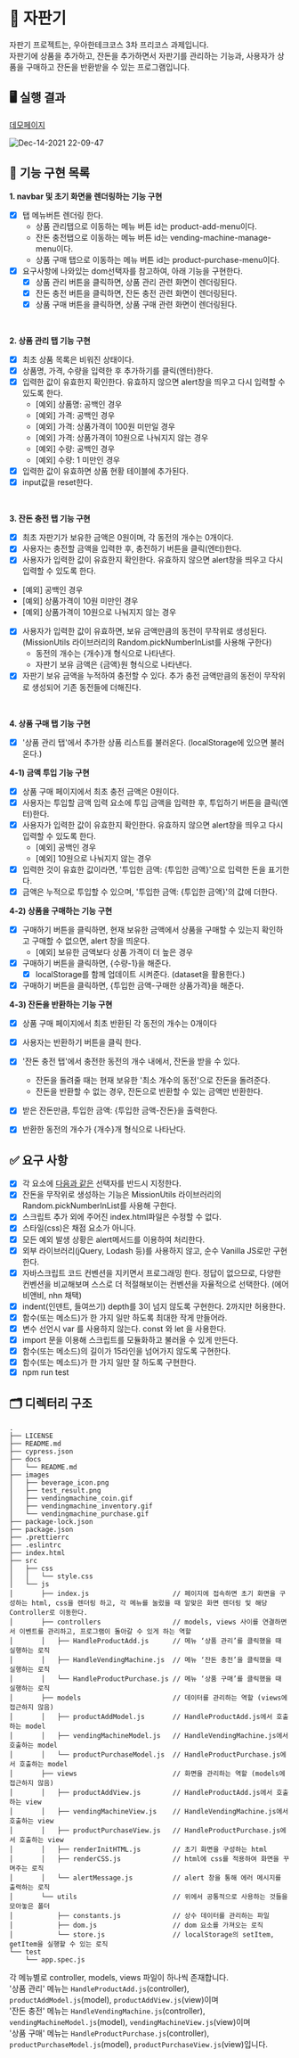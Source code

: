 # 🥤 자판기
자판기 프로젝트는, 우아한테크코스 3차 프리코스 과제입니다. 
<br>자판기에 상품을 추가하고, 잔돈을 추가하면서 자판기를 관리하는 기능과, 사용자가 상품을 구매하고 잔돈을 반환받을 수 있는 프로그램입니다. 

## 🖥 실행 결과
[데모페이지](https://rladpwl0512.github.io/javascript-vendingmachine-precourse/)

![Dec-14-2021 22-09-47](https://user-images.githubusercontent.com/52344833/146004584-946e5f88-ac77-4118-b891-ffa5f074dad2.gif)

## 🎯 기능 구현 목록  
**1. navbar 및 초기 화면을 렌더링하는 기능 구현**
- [x] 탭 메뉴버튼 렌더링 한다.  
  - 상품 관리탭으로 이동하는 메뉴 버튼 id는 product-add-menu이다.
  - 잔돈 충전탭으로 이동하는 메뉴 버튼 id는 vending-machine-manage-menu이다.
  - 상품 구매 탭으로 이동하는 메뉴 버튼 id는 product-purchase-menu이다.
- [x] 요구사항에 나와있는 dom선택자를 참고하여, 아래 기능을 구현한다. 
  - [x] 상품 관리 버튼을 클릭하면, 상품 관리 관련 화면이 렌더링된다. 
  - [x] 잔돈 충전 버튼을 클릭하면, 잔돈 충전 관련 화면이 렌더링된다. 
  - [x] 상품 구매 버튼을 클릭하면, 상품 구매 관련 화면이 렌더링된다. 
<br>

**2. 상품 관리 탭 기능 구현**
- [x] 최초 상품 목록은 비워진 상태이다. 
- [x] 상품명, 가격, 수량을 입력한 후 추가하기를 클릭(엔터)한다.
- [x] 입력한 값이 유효한지 확인한다. 유효하지 않으면 alert창을 띄우고 다시 입력할 수 있도록 한다. 
  - [예외] 상품명: 공백인 경우 
  - [예외] 가격: 공백인 경우 
  - [예외] 가격: 상품가격이 100원 미만일 경우
  - [예외] 가격: 상품가격이 10원으로 나눠지지 않는 경우
  - [예외] 수량: 공백인 경우
  - [예외] 수량: 1 미만인 경우 
- [x] 입력한 값이 유효하면 상품 현황 테이블에 추가된다. 
- [x] input값을 reset한다. 
<br>

**3. 잔돈 충전 탭 기능 구현**
- [x] 최초 자판기가 보유한 금액은 0원이며, 각 동전의 개수는 0개이다.
- [x] 사용자는 충전할 금액을 입력한 후, 충전하기 버튼을 클릭(엔터)한다.     
- [x]  사용자가 입력한 값이 유효한지 확인한다. 유효하지 않으면 alert창을 띄우고 다시 입력할 수 있도록 한다. 
  - [예외] 공백인 경우
  - [예외] 상품가격이 10원 미만인 경우 
  - [예외] 상품가격이 10원으로 나눠지지 않는 경우
- [x] 사용자가 입력한 값이 유효하면, 보유 금액만큼의 동전이 무작위로 생성된다. (MissionUtils 라이브러리의 Random.pickNumberInList를 사용해 구한다)
  - 동전의 개수는 {개수}개 형식으로 나타낸다.
  - 자판기 보유 금액은 {금액}원 형식으로 나타낸다.
- [x] 자판기 보유 금액을 누적하여 충전할 수 있다. 추가 충전 금액만큼의 동전이 무작위로 생성되어 기존 동전들에 더해진다. 
<br>

**4. 상품 구매 탭 기능 구현**
- [x] '상품 관리 탭'에서 추가한 상품 리스트를 불러온다. (localStorage에 있으면 불러온다.)

**4-1) 금액 투입 기능 구현**
- [x] 상품 구매 페이지에서 최초 충전 금액은 0원이다.
- [x] 사용자는 투입할 금액 입력 요소에 투입 금액을 입력한 후, 투입하기 버튼을 클릭(엔터)한다.
- [x] 사용자가 입력한 값이 유효한지 확인한다. 유효하지 않으면 alert창을 띄우고 다시 입력할 수 있도록 한다. 
  - [예외] 공백인 경우
  - [예외] 10원으로 나눠지지 않는 경우
- [x] 입력한 것이 유효한 값이라면, '투입한 금액: {투입한 금액}'으로 입력한 돈을 표기한다. 
- [x] 금액은 누적으로 투입할 수 있으며, '투입한 금액: {투입한 금액}'의 값에 더한다. 

**4-2) 상품을 구매하는 기능 구현**
- [x] 구매하기 버튼을 클릭하면, 현재 보유한 금액에서 상품을 구매할 수 있는지 확인하고 구매할 수 없으면, alert 창을 띄운다. 
  - [예외] 보유한 금액보다 상품 가격이 더 높은 경우 
- [x] 구매하기 버튼을 클릭하면, {수량-1}을 해준다. 
  - [x] localStorage를 함께 업데이트 시켜준다. (dataset을 활용한다.)
- [x] 구매하기 버튼을 클릭하면, {투입한 금액-구매한 상품가격}을 해준다. 

**4-3) 잔돈을 반환하는 기능 구현**
- [x] 상품 구매 페이지에서 최초 반환된 각 동전의 개수는 0개이다
- [x] 사용자는 반환하기 버튼을 클릭 한다. 
- [x] '잔돈 충전 탭'에서 충전한 동전의 개수 내에서, 잔돈을 받을 수 있다. 
  - 잔돈을 돌려줄 때는 현재 보유한 '최소 개수의 동전'으로 잔돈을 돌려준다.
  - 잔돈을 반환할 수 없는 경우, 잔돈으로 반환할 수 있는 금액만 반환한다.
- [x] 받은 잔돈만큼, 투입한 금액: {투입한 금액-잔돈}을 출력한다. 
- [x] 반환한 동전의 개수가 {개수}개 형식으로 나타난다. 


## ✅ 요구 사항 
- [x] 각 요소에 [다음과 같은](https://github.com/rladpwl0512/javascript-vendingmachine-precourse/tree/rladpwl0512) 선택자를 반드시 지정한다.
- [x] 잔돈을 무작위로 생성하는 기능은 MissionUtils 라이브러리의 Random.pickNumberInList를 사용해 구한다.
- [x] 스크립트 추가 외에 주어진 index.html파일은 수정할 수 없다.
- [x] 스타일(css)은 채점 요소가 아니다.
- [x] 모든 예외 발생 상황은 alert메서드를 이용하여 처리한다.
- [x] 외부 라이브러리(jQuery, Lodash 등)를 사용하지 않고, 순수 Vanilla JS로만 구현한다.
- [x] 자바스크립트 코드 컨벤션을 지키면서 프로그래밍 한다. 정답이 없으므로, 다양한 컨벤션을 비교해보며 스스로 더 적절해보이는 컨벤션을 자율적으로 선택한다. (에어비앤비, nhn 채택)
- [x] indent(인덴트, 들여쓰기) depth를 3이 넘지 않도록 구현한다. 2까지만 허용한다.
- [x] 함수(또는 메소드)가 한 가지 일만 하도록 최대한 작게 만들어라.
- [x] 변수 선언시 var 를 사용하지 않는다. const 와 let 을 사용한다.
- [x] import 문을 이용해 스크립트를 모듈화하고 불러올 수 있게 만든다.
- [x] 함수(또는 메소드)의 길이가 15라인을 넘어가지 않도록 구현한다.
- [x] 함수(또는 메소드)가 한 가지 일만 잘 하도록 구현한다.
- [x] npm run test

## 🗂 디렉터리 구조 
```
.
├── LICENSE
├── README.md
├── cypress.json
├── docs
│   └── README.md
├── images
│   ├── beverage_icon.png
│   ├── test_result.png
│   ├── vendingmachine_coin.gif
│   ├── vendingmachine_inventory.gif
│   └── vendingmachine_purchase.gif
├── package-lock.json
├── package.json
├── .prettierrc
├── .eslintrc
├── index.html
├── src
│   ├── css
│   │   └── style.css
│   └── js
│       ├── index.js                     // 페이지에 접속하면 초기 화면을 구성하는 html, css을 렌더링 하고, 각 메뉴를 눌렀을 때 알맞은 화면 렌더링 및 해당 Controller로 이동한다. 
│       ├── controllers                  // models, views 사이를 연결하면서 이벤트를 관리하고, 프로그램이 돌아갈 수 있게 하는 역할
│       │   ├── HandleProductAdd.js      // 메뉴 ‘상품 관리’를 클릭했을 때 실행하는 로직
│       │   ├── HandleVendingMachine.js  // 메뉴 ‘잔돈 충전’을 클릭했을 때 실행하는 로직 
│       │   └── HandleProductPurchase.js // 메뉴 ‘상품 구매’를 클릭했을 때 실행하는 로직 
│       ├── models                       // 데이터를 관리하는 역할 (views에 접근하지 않음)
│       │   ├── productAddModel.js       // HandleProductAdd.js에서 호출하는 model
│       │   ├── vendingMachineModel.js   // HandleVendingMachine.js에서 호출하는 model
│       │   └── productPurchaseModel.js  // HandleProductPurchase.js에서 호출하는 model
│       ├── views                        // 화면을 관리하는 역할 (models에 접근하지 않음)
│       │   ├── productAddView.js        // HandleProductAdd.js에서 호출하는 view
│       │   ├── vendingMachineView.js    // HandleVendingMachine.js에서 호출하는 view
│       │   ├── productPurchaseView.js   // HandleProductPurchase.js에서 호출하는 view
│       │   ├── renderInitHTML.js        // 초기 화면을 구성하는 html 
│       │   ├── renderCSS.js             // html에 css를 적용하여 화면을 꾸며주는 로직 
│       │   └── alertMessage.js          // alert 창을 통해 에러 메시지를 출력하는 로직 
│       └── utils                        // 위에서 공통적으로 사용하는 것들을 모아놓은 폴더
│           ├── constants.js             // 상수 데이터를 관리하는 파일 
│           ├── dom.js                   // dom 요소를 가져오는 로직 
│           └── store.js                 // localStorage의 setItem, getItem을 실행할 수 있는 로직 
└── test
    └── app.spec.js
```
각 메뉴별로 controller, models, views 파일이 하나씩 존재합니다. 
<br>'상품 관리' 메뉴는 `HandleProductAdd.js`(controller), `productAddModel.js`(model), `productAddView.js`(view)이며 
<br>'잔돈 충전' 메뉴는 `HandleVendingMachine.js`(controller), `vendingMachineModel.js`(model), `vendingMachineView.js`(view)이며 
<br>'상품 구매' 메뉴는 `HandleProductPurchase.js`(controller), `productPurchaseModel.js`(model), `productPurchaseView.js`(view)입니다. 

